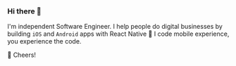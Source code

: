 ### Hi there 👋

I'm independent Software Engineer. I help people do digital businesses by building `iOS` and `Android` apps with React Native 📱 
I code mobile experience, you experience the code.

🥂 Cheers!
